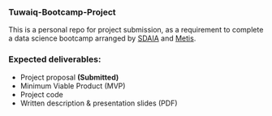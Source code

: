 ### Tuwaiq-Bootcamp-Project

This is a personal repo for project submission, as a requirement to complete a data science bootcamp arranged by [SDAIA](https://sdaia.gov.sa/) and [Metis](https://www.thisismetis.com/).

### Expected deliverables:
* Project proposal **(Submitted)**
* Minimum Viable Product (MVP)
* Project code
* Written description & presentation slides (PDF)
